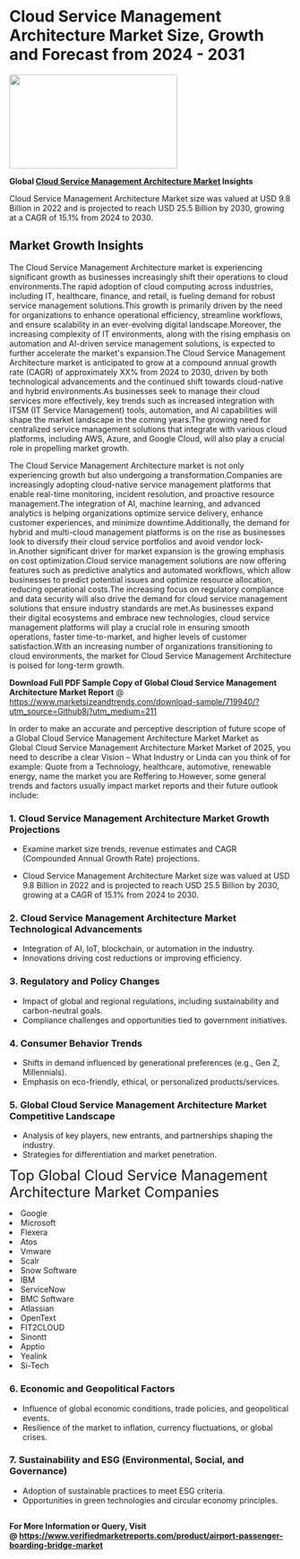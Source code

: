 <H1>Cloud Service Management Architecture Market Size, Growth and Forecast from 2024 - 2031</H1><img class="aligncenter size-medium wp-image-584254" src="https://thirdeyenews.in/wp-content/uploads/2024/09/Global-Market-Research-300x168.jpeg" alt="" width="300" height="168" /><p><strong>Global&nbsp;<a href="https://www.marketsizeandtrends.com/download-sample/719940/?utm_source=Github8j?utm_medium=211">Cloud Service Management Architecture Market</a> Insights</strong></p><p>Cloud Service Management Architecture Market size was valued at USD 9.8 Billion in 2022 and is projected to reach USD 25.5 Billion by 2030, growing at a CAGR of 15.1% from 2024 to 2030.</p><p><h2>Market Growth Insights</h2> <p>The Cloud Service Management Architecture market is experiencing significant growth as businesses increasingly shift their operations to cloud environments.The rapid adoption of cloud computing across industries, including IT, healthcare, finance, and retail, is fueling demand for robust service management solutions.This growth is primarily driven by the need for organizations to enhance operational efficiency, streamline workflows, and ensure scalability in an ever-evolving digital landscape.Moreover, the increasing complexity of IT environments, along with the rising emphasis on automation and AI-driven service management solutions, is expected to further accelerate the market's expansion.The Cloud Service Management Architecture market is anticipated to grow at a compound annual growth rate (CAGR) of approximately XX% from 2024 to 2030, driven by both technological advancements and the continued shift towards cloud-native and hybrid environments.As businesses seek to manage their cloud services more effectively, key trends such as increased integration with ITSM (IT Service Management) tools, automation, and AI capabilities will shape the market landscape in the coming years.The growing need for centralized service management solutions that integrate with various cloud platforms, including AWS, Azure, and Google Cloud, will also play a crucial role in propelling market growth.</p> <p>The Cloud Service Management Architecture market is not only experiencing growth but also undergoing a transformation.Companies are increasingly adopting cloud-native service management platforms that enable real-time monitoring, incident resolution, and proactive resource management.The integration of AI, machine learning, and advanced analytics is helping organizations optimize service delivery, enhance customer experiences, and minimize downtime.Additionally, the demand for hybrid and multi-cloud management platforms is on the rise as businesses look to diversify their cloud service portfolios and avoid vendor lock-in.Another significant driver for market expansion is the growing emphasis on cost optimization.Cloud service management solutions are now offering features such as predictive analytics and automated workflows, which allow businesses to predict potential issues and optimize resource allocation, reducing operational costs.The increasing focus on regulatory compliance and data security will also drive the demand for cloud service management solutions that ensure industry standards are met.As businesses expand their digital ecosystems and embrace new technologies, cloud service management platforms will play a crucial role in ensuring smooth operations, faster time-to-market, and higher levels of customer satisfaction.With an increasing number of organizations transitioning to cloud environments, the market for Cloud Service Management Architecture is poised for long-term growth.</p> <p><span class=""><strong>Download Full PDF Sample Copy of Global Cloud Service Management Architecture Market Report</strong> @ <a href="https://www.marketsizeandtrends.com/download-sample/719940/?utm_source=Github8j?utm_medium=211" target="_blank">https://www.marketsizeandtrends.com/download-sample/719940/?utm_source=Github8j?utm_medium=211</a></span></p><p>In order to make an accurate and perceptive description of future scope of a Global&nbsp;Cloud Service Management Architecture Market Market as Global&nbsp;Cloud Service Management Architecture Market Market of 2025, you need to describe a clear Vision &ndash; What Industry or Linda can you think of for example: Quote from a Technology, healthcare, automotive, renewable energy, name the market you are Reffering to.However, some general trends and factors usually impact market reports and their future outlook include:</p><h3>1.&nbsp;<strong>Cloud Service Management Architecture Market Growth Projections</strong></h3><ul><li>Examine market size trends, revenue estimates and CAGR (Compounded Annual Growth Rate) projections.</li><li><p>Cloud Service Management Architecture Market size was valued at USD 9.8 Billion in 2022 and is projected to reach USD 25.5 Billion by 2030, growing at a CAGR of 15.1% from 2024 to 2030.</p></li></ul><h3>2.&nbsp;<strong>Cloud Service Management Architecture Market Technological Advancements</strong></h3><ul><li>Integration of AI, IoT, blockchain, or automation in the industry.</li><li>Innovations driving cost reductions or improving efficiency.</li></ul><h3>3.&nbsp;<strong>Regulatory and Policy Changes</strong></h3><ul><li>Impact of global and regional regulations, including sustainability and carbon-neutral goals.</li><li>Compliance challenges and opportunities tied to government initiatives.</li></ul><h3>4.&nbsp;<strong>Consumer Behavior Trends</strong></h3><ul><li>Shifts in demand influenced by generational preferences (e.g., Gen Z, Millennials).</li><li>Emphasis on eco-friendly, ethical, or personalized products/services.</li></ul><h3>5.&nbsp;<strong>Global Cloud Service Management Architecture Market Competitive Landscape</strong></h3><ul><li>Analysis of key players, new entrants, and partnerships shaping the industry.</li><li>Strategies for differentiation and market penetration.</li></ul><p data-pm-slice="1 1 []"><span style="color: inherit; font-family: inherit; font-size: 25px;">Top Global Cloud Service Management Architecture Market Companies</span></p><div class="" data-test-id=""><p><li>Google</li><li> Microsoft</li><li> Flexera</li><li> Atos</li><li> Vmware</li><li> Scalr</li><li> Snow Software</li><li> IBM</li><li> ServiceNow</li><li> BMC Software</li><li> Atlassian</li><li> OpenText</li><li> FIT2CLOUD</li><li> Sinontt</li><li> Apptio</li><li> Yealink</li><li> Si-Tech</li></p></div><h3>6.&nbsp;<strong>Economic and Geopolitical Factors</strong></h3><ul><li>Influence of global economic conditions, trade policies, and geopolitical events.</li><li>Resilience of the market to inflation, currency fluctuations, or global crises.</li></ul><h3>7.&nbsp;<strong>Sustainability and ESG (Environmental, Social, and Governance)</strong></h3><ul><li>Adoption of sustainable practices to meet ESG criteria.</li><li>Opportunities in green technologies and circular economy principles.</li></ul><h2><strong style="font-size: 14px;">For More Information or Query, Visit @&nbsp;</strong><a style="background-color: #ffffff; font-size: 14px;" href="https://www.marketsizeandtrends.com/report/cloud-service-management-architecture-market/" target="_blank">https://www.verifiedmarketreports.com/product/airport-passenger-boarding-bridge-market</a></h2>